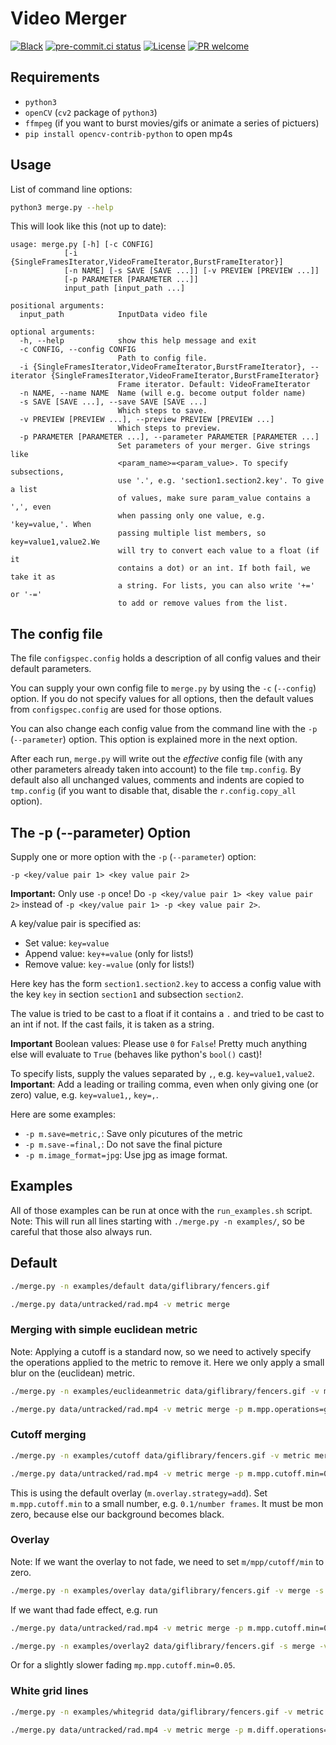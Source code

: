 # Video Merger

[![Black](https://img.shields.io/badge/code%20style-black-000000.svg)](https://github.com/python/black)
[![pre-commit.ci status](https://results.pre-commit.ci/badge/github/dieret/video-frame-merger/master.svg)](https://results.pre-commit.ci/latest/github/dieret/video-frame-merger/master)
[![License](https://img.shields.io/github/license/dieret/video-frame-merger.svg)](https://github.com/dieret/video-frame-merger/blob/master/LICENSE.txt)
[![PR welcome](https://img.shields.io/badge/PR-Welcome-%23FF8300.svg)](https://git-scm.com/book/en/v2/GitHub-Contributing-to-a-Project)

## Requirements

*   ``python3``
*   ``openCV`` (``cv2`` package of ``python3``)
*   ``ffmpeg`` (if you want to burst movies/gifs or animate a series
    of pictuers)
*   ``pip install opencv-contrib-python`` to open mp4s

## Usage

List of command line options:

```sh
python3 merge.py --help
```

This will look like this (not up to date):

```
usage: merge.py [-h] [-c CONFIG]
            [-i {SingleFramesIterator,VideoFrameIterator,BurstFrameIterator}]
            [-n NAME] [-s SAVE [SAVE ...]] [-v PREVIEW [PREVIEW ...]]
            [-p PARAMETER [PARAMETER ...]]
            input_path [input_path ...]

positional arguments:
  input_path            InputData video file

optional arguments:
  -h, --help            show this help message and exit
  -c CONFIG, --config CONFIG
                        Path to config file.
  -i {SingleFramesIterator,VideoFrameIterator,BurstFrameIterator}, --iterator {SingleFramesIterator,VideoFrameIterator,BurstFrameIterator}
                        Frame iterator. Default: VideoFrameIterator
  -n NAME, --name NAME  Name (will e.g. become output folder name)
  -s SAVE [SAVE ...], --save SAVE [SAVE ...]
                        Which steps to save.
  -v PREVIEW [PREVIEW ...], --preview PREVIEW [PREVIEW ...]
                        Which steps to preview.
  -p PARAMETER [PARAMETER ...], --parameter PARAMETER [PARAMETER ...]
                        Set parameters of your merger. Give strings like
                        <param_name>=<param_value>. To specify subsections,
                        use '.', e.g. 'section1.section2.key'. To give a list
                        of values, make sure param_value contains a ',', even
                        when passing only one value, e.g. 'key=value,'. When
                        passing multiple list members, so key=value1,value2.We
                        will try to convert each value to a float (if it
                        contains a dot) or an int. If both fail, we take it as
                        a string. For lists, you can also write '+=' or '-='
                        to add or remove values from the list.
```

## The config file

The file ``configspec.config`` holds a description of all config values
and their default parameters.

You can supply your own config file to ``merge.py`` by using the
``-c`` (``--config``) option. If you do not specify values for all options, then
the default values from ``configspec.config`` are used for those options.

You can also change each config value from the command line with the
``-p`` (``--parameter``) option. This option is explained more in the next
option.

After each run, ``merge.py`` will write out the _effective_ config
file (with any other parameters already taken into account) to the
file ``tmp.config``. By default also all unchanged values, comments and
indents are copied to ``tmp.config`` (if you want to disable that, disable
the ``r.config.copy_all`` option).

## The -p (--parameter) Option

Supply one or more option with the ``-p`` (``--parameter``) option:

    -p <key/value pair 1> <key value pair 2>

**Important:** Only use ``-p`` once! Do ``-p <key/value pair 1> <key value pair 2>``
instead of ``-p <key/value pair 1> -p <key value pair 2>``.

A key/value pair is specified as:

*   Set value: ``key=value``
*   Append value: ``key+=value`` (only for lists!)
*   Remove value: ``key-=value`` (only for lists!)

Here key has the form ``section1.section2.key`` to access a config value
with the key ``key`` in section ``section1`` and subsection ``section2``.

The value is tried to be cast to a float if it contains a ``.`` and
tried to be cast to an int if not. If the cast fails, it is taken as a
string.

**Important** Boolean values: Please use ``0`` for ``False``! Pretty much
 anything else will evaluate to ``True`` (behaves like python's
 ``bool()`` cast)!

To specify lists, supply the values separated by ``,``, e.g.
``key=value1,value2``.
**Important**: Add a leading or trailing comma, even when only giving one
(or zero) value, e.g. ``key=value1,``, ``key=,``.

Here are some examples:

*   ``-p m.save=metric,``: Save only picutures of the metric
*   ``-p m.save-=final,``: Do not save the final picture
*   ``-p m.image_format=jpg``: Use jpg as image format.

## Examples

All of those examples can be run at once with the ``run_examples.sh`` script.
Note: This will run all lines starting with ``./merge.py -n examples/``, so be
careful that those also always run.

## Default

```sh
./merge.py -n examples/default data/giflibrary/fencers.gif

./merge.py data/untracked/rad.mp4 -v metric merge
```

### Merging with simple euclidean metric

Note: Applying a cutoff is a standard now, so we need to actively specify
the operations applied to the metric to remove it. Here we only apply a
small blur on the (euclidean) metric.

```sh
./merge.py -n examples/euclideanmetric data/giflibrary/fencers.gif -v metric merge -p m.mpp.operations=gauss,

./merge.py data/untracked/rad.mp4 -v metric merge -p m.mpp.operations=gauss,
```


### Cutoff merging

```sh
./merge.py -n examples/cutoff data/giflibrary/fencers.gif -v metric merge -p m.mpp.cutoff.min=0.0001

./merge.py data/untracked/rad.mp4 -v metric merge -p m.mpp.cutoff.min=0.0001
```

This is using the default overlay (``m.overlay.strategy=add``).
Set ``m.mpp.cutoff.min`` to a small number, e.g. ``0.1/number frames``.
It must be mon zero, because else our background becomes black.

### Overlay

Note: If we want the overlay to not fade, we need to set ``m/mpp/cutoff/min`` to zero.

```sh
./merge.py -n examples/overlay data/giflibrary/fencers.gif -v merge -s final merge -p m.mpp.cutoff.min=0 m.overlay.strategy=overlay
```

If we want thad fade effect, e.g. run

```sh
./merge.py data/untracked/rad.mp4 -v metric merge -p m.mpp.cutoff.min=0.1 m.overlay.strategy=overlay

./merge.py -n examples/overlay2 data/giflibrary/fencers.gif -s merge -v metric merge -p m.mpp.cutoff.min=0.1 m.overlay.strategy=overlay
```

Or for a slightly slower fading ``mp.mpp.cutoff.min=0.05``.

### White grid lines

```sh
./merge.py -n examples/whitegrid data/giflibrary/fencers.gif -v metric merge -p m.diff.operations=, m.mpp.operations=gauss,cutoff,edge m.overlay.strategy=overlay m.layer.multiply=100

./merge.py data/untracked/rad.mp4 -v metric merge -p m.diff.operations=, m.mpp.operations=gauss,cutoff,edge,open,dilate m.mpp.dilate.kernel=2,2  m.mpp.open.kernel=5,5 m.overlay.strategy=overlay m.layer.multiply=100
```
